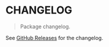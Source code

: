 # CHANGELOG

> Package changelog.

See [GitHub Releases](https://github.com/stdlib-js/ndarray-base-napi-dtype-string-to-dtype/releases) for the changelog.